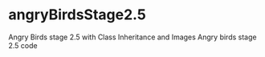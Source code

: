 # angryBirdsStage2.5
Angry Birds stage 2.5 with Class Inheritance and Images
Angry birds stage 2.5 code 

